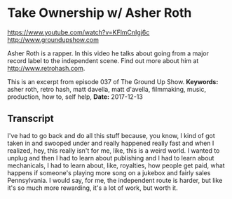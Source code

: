 # Take Ownership w/ Asher Roth
https://www.youtube.com/watch?v=KFlmCnIgj6c
http://www.groundupshow.com

Asher Roth is a rapper. In this video he talks about going from a major record label to the independent scene. Find out more about him at http://www.retrohash.com.

This is an excerpt from episode 037 of The Ground Up Show.
**Keywords:** asher roth, retro hash, matt davella, matt d'avella, filmmaking, music, production, how to, self help, 
**Date:** 2017-12-13

## Transcript
 I've had to go back and do all this stuff because, you know, I kind of got taken in and swooped under and really happened really fast and when I realized, hey, this really isn't for me, like, this is a weird world. I wanted to unplug and then I had to learn about publishing and I had to learn about mechanicals, I had to learn about, like, royalties, how people get paid, what happens if someone's playing more song on a jukebox and fairly sales Pennsylvania. I would say, for me, the independent route is harder, but like it's so much more rewarding, it's a lot of work, but worth it.
